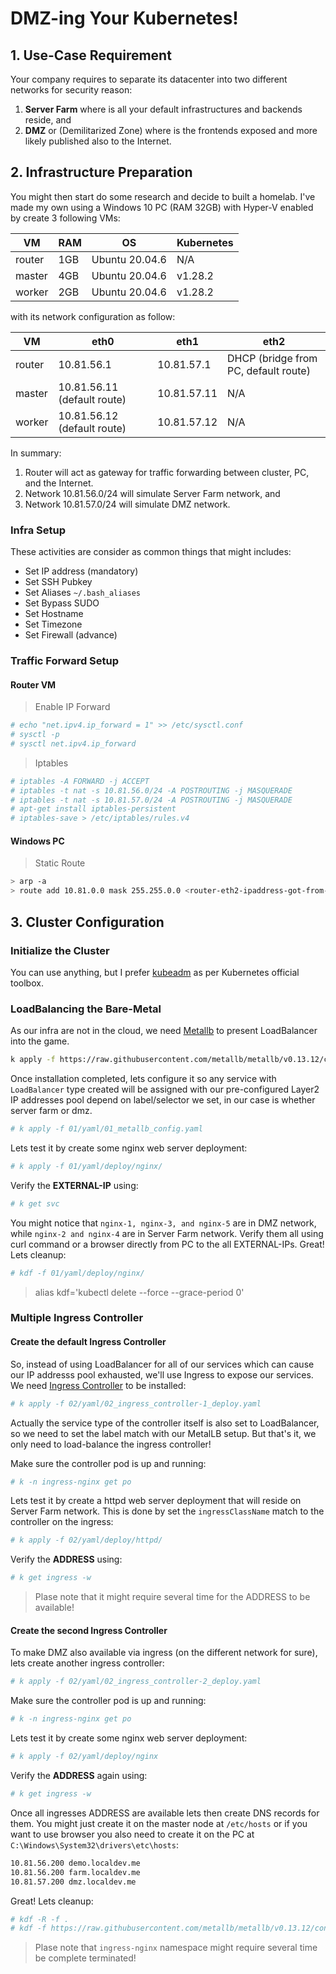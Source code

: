 # DMZ-ing Your Kubernetes!

## 1. Use-Case Requirement

Your company requires to separate its datacenter into two different networks for security reason:

1. **Server Farm** where is all your default infrastructures and backends reside, and
2. **DMZ** or (Demilitarized Zone) where is the frontends exposed and more likely published also to the Internet. 

## 2. Infrastructure Preparation

You might then start do some research and decide to built a homelab. I've made my own using a Windows 10 PC (RAM 32GB) with Hyper-V enabled by create 3 following VMs:

VM     | RAM | OS             | Kubernetes |
------ | --- | -------------- | ---------- |
router | 1GB | Ubuntu 20.04.6 | N/A        |
master | 4GB | Ubuntu 20.04.6 | v1.28.2    |
worker | 2GB | Ubuntu 20.04.6 | v1.28.2    |

with its network configuration as follow:

VM     | eth0                        | eth1        | eth2                                 |
------ | --------------------------- | ----------- | ------------------------------------ |
router | 10.81.56.1                  | 10.81.57.1  | DHCP (bridge from PC, default route) |
master | 10.81.56.11 (default route) | 10.81.57.11 | N/A                                  |
worker | 10.81.56.12 (default route) | 10.81.57.12 | N/A                                  |

In summary:
1. Router will act as gateway for traffic forwarding between cluster, PC, and the Internet.
2. Network 10.81.56.0/24 will simulate Server Farm network, and
3. Network 10.81.57.0/24 will simulate DMZ network.

### Infra Setup

These activities are consider as common things that might includes:

+ Set IP address (mandatory)
+ Set SSH Pubkey 
+ Set Aliases `~/.bash_aliases`
+ Set Bypass SUDO
+ Set Hostname
+ Set Timezone
+ Set Firewall (advance)

### Traffic Forward Setup

#### Router VM

> Enable IP Forward
```bash
# echo "net.ipv4.ip_forward = 1" >> /etc/sysctl.conf
# sysctl -p
# sysctl net.ipv4.ip_forward
```

> Iptables
```bash
# iptables -A FORWARD -j ACCEPT
# iptables -t nat -s 10.81.56.0/24 -A POSTROUTING -j MASQUERADE
# iptables -t nat -s 10.81.57.0/24 -A POSTROUTING -j MASQUERADE
# apt-get install iptables-persistent
# iptables-save > /etc/iptables/rules.v4
```

#### Windows PC

> Static Route
```bash
> arp -a
> route add 10.81.0.0 mask 255.255.0.0 <router-eth2-ipaddress-got-from-arp-a>
```

## 3. Cluster Configuration

### Initialize the Cluster

You can use anything, but I prefer [kubeadm](https://kubernetes.io/docs/setup/production-environment/tools/kubeadm/install-kubeadm/) as per Kubernetes official toolbox.

### LoadBalancing the Bare-Metal

As our infra are not in the cloud, we need [Metallb](https://metallb.universe.tf/installation/) to present LoadBalancer into the game. 

```bash
k apply -f https://raw.githubusercontent.com/metallb/metallb/v0.13.12/config/manifests/metallb-native.yaml
```

Once installation completed, lets configure it so any service with `LoadBalancer` type created will be assigned with our pre-configured Layer2 IP addresses pool depend on label/selector we set, in our case is whether server farm or dmz.

```bash
# k apply -f 01/yaml/01_metallb_config.yaml
```

Lets test it by create some nginx web server deployment:

```bash
# k apply -f 01/yaml/deploy/nginx/
```

Verify the **EXTERNAL-IP** using:

```bash
# k get svc
```

You might notice that `nginx-1, nginx-3, and nginx-5` are in DMZ network, while `nginx-2 and nginx-4` are in Server Farm network. Verify them all using curl command or a browser directly from PC to the all EXTERNAL-IPs. Great! Lets cleanup: 

```bash
# kdf -f 01/yaml/deploy/nginx/
```

> alias kdf='kubectl delete --force --grace-period 0'

### Multiple Ingress Controller

#### Create the default Ingress Controller

So, instead of using LoadBalancer for all of our services which can cause our IP addresss pool exhausted, we'll use Ingress to expose our services. We need [Ingress Controller](https://kubernetes.github.io/ingress-nginx/deploy/#quick-start) to be installed: 

```bash
# k apply -f 02/yaml/02_ingress_controller-1_deploy.yaml
```

Actually the service type of the controller itself is also set to LoadBalancer, so we need to set the label match with our MetalLB setup. But that's it, we only need to load-balance the ingress controller! 

Make sure the controller pod is up and running:

```bash
# k -n ingress-nginx get po
```

Lets test it by create a httpd web server deployment that will reside on Server Farm network. This is done by set the `ingressClassName` match to the controller on the ingress:

```bash
# k apply -f 02/yaml/deploy/httpd/
```

Verify the **ADDRESS** using:
```bash
# k get ingress -w
```

> Plase note that it might require several time for the ADDRESS to be available!

#### Create the second Ingress Controller

To make DMZ also available via ingress (on the different network for sure), lets create another ingress controller:

```bash
# k apply -f 02/yaml/02_ingress_controller-2_deploy.yaml
```

Make sure the controller pod is up and running:

```bash
# k -n ingress-nginx get po
```

Lets test it by create some nginx web server deployment:

```bash
# k apply -f 02/yaml/deploy/nginx
```

Verify the **ADDRESS** again using:
```bash
# k get ingress -w
```

Once all ingresses ADDRESS are available lets then create DNS records for them. You might just create it on the master node at `/etc/hosts` or if you want to use browser you also need to create it on the PC at `C:\Windows\System32\drivers\etc\hosts`:

```bash
10.81.56.200 demo.localdev.me
10.81.56.200 farm.localdev.me
10.81.57.200 dmz.localdev.me
```

Great! Lets cleanup:

```bash
# kdf -R -f .
# kdf -f https://raw.githubusercontent.com/metallb/metallb/v0.13.12/config/manifests/metallb-native.yaml
```

> Plase note that `ingress-nginx` namespace might require several time be complete terminated!
